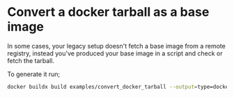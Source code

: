 # Convert a docker tarball as a base image

In some cases, your legacy setup doesn't fetch a base image from a remote registry, instead you've produced your base image in a script and check or fetch the tarball.

To generate it run;

```bash
docker buildx build examples/convert_docker_tarball --output=type=docker,dest=examples/convert_docker_tarball/image.tar --builder=cool_swirles -t test:latest
```